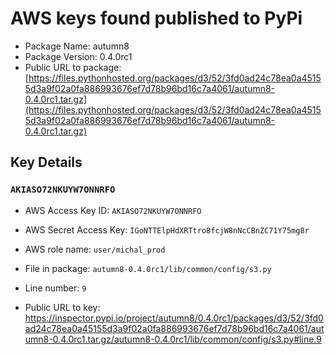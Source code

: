 # AWS keys found published to PyPi

* Package Name: autumn8
* Package Version: 0.4.0rc1
* Public URL to package: [https://files.pythonhosted.org/packages/d3/52/3fd0ad24c78ea0a45155d3a9f02a0fa886993676ef7d78b96bd16c7a4061/autumn8-0.4.0rc1.tar.gz](https://files.pythonhosted.org/packages/d3/52/3fd0ad24c78ea0a45155d3a9f02a0fa886993676ef7d78b96bd16c7a4061/autumn8-0.4.0rc1.tar.gz)

## Key Details

### `AKIASO72NKUYW7ONNRFO`

* AWS Access Key ID: `AKIASO72NKUYW7ONNRFO`
* AWS Secret Access Key: `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` 
* AWS role name: `user/michal_prod`
* File in package: `autumn8-0.4.0rc1/lib/common/config/s3.py`
* Line number: `9`

* Public URL to key: https://inspector.pypi.io/project/autumn8/0.4.0rc1/packages/d3/52/3fd0ad24c78ea0a45155d3a9f02a0fa886993676ef7d78b96bd16c7a4061/autumn8-0.4.0rc1.tar.gz/autumn8-0.4.0rc1/lib/common/config/s3.py#line.9


